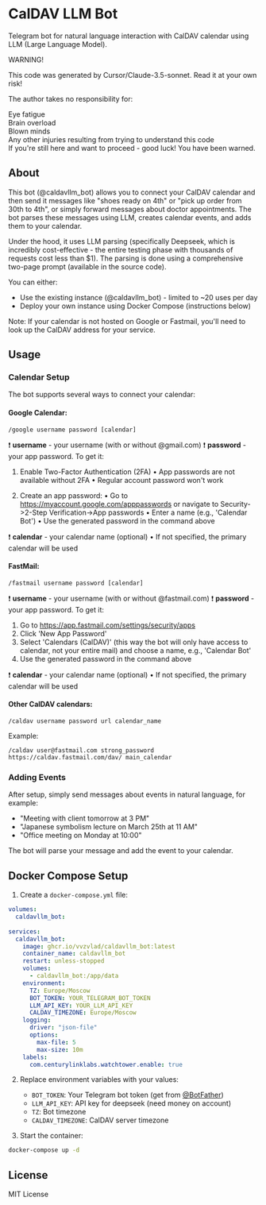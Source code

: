 # CalDAV LLM Bot

Telegram bot for natural language interaction with CalDAV calendar using LLM (Large Language Model).

WARNING!

This code was generated by Cursor/Claude-3.5-sonnet. Read it at your own risk!

The author takes no responsibility for:

Eye fatigue  
Brain overload  
Blown minds  
Any other injuries resulting from trying to understand this code  
If you're still here and want to proceed - good luck! You have been warned.

## About

This bot (@caldavllm_bot) allows you to connect your CalDAV calendar and then send it messages like "shoes ready on 4th" or "pick up order from 30th to 4th", or simply forward messages about doctor appointments. The bot parses these messages using LLM, creates calendar events, and adds them to your calendar.

Under the hood, it uses LLM parsing (specifically Deepseek, which is incredibly cost-effective - the entire testing phase with thousands of requests cost less than $1). The parsing is done using a comprehensive two-page prompt (available in the source code).

You can either:
- Use the existing instance (@caldavllm_bot) - limited to ~20 uses per day
- Deploy your own instance using Docker Compose (instructions below)

Note: If your calendar is not hosted on Google or Fastmail, you'll need to look up the CalDAV address for your service.

## Usage

### Calendar Setup

The bot supports several ways to connect your calendar:

#### Google Calendar:
```
/google username password [calendar]
```

❗️ **username** - your username (with or without @gmail.com)
❗️ **password** - your app password. To get it:
1. Enable Two-Factor Authentication (2FA)
   • App passwords are not available without 2FA
   • Regular account password won't work

2. Create an app password:
   • Go to https://myaccount.google.com/apppasswords or navigate to Security->2-Step Verification->App passwords
   • Enter a name (e.g., 'Calendar Bot')
   • Use the generated password in the command above

❗️ **calendar** - your calendar name (optional)
   • If not specified, the primary calendar will be used

#### FastMail:
```
/fastmail username password [calendar]
```

❗️ **username** - your username (with or without @fastmail.com)
❗️ **password** - your app password. To get it:
1. Go to https://app.fastmail.com/settings/security/apps
2. Click 'New App Password'
3. Select 'Calendars (CalDAV)' (this way the bot will only have access to calendar, not your entire mail) and choose a name, e.g., 'Calendar Bot'
4. Use the generated password in the command above

❗️ **calendar** - your calendar name (optional)
   • If not specified, the primary calendar will be used

#### Other CalDAV calendars:
```
/caldav username password url calendar_name
```

Example:
```
/caldav user@fastmail.com strong_password https://caldav.fastmail.com/dav/ main_calendar
```

### Adding Events

After setup, simply send messages about events in natural language, for example:
- "Meeting with client tomorrow at 3 PM"
- "Japanese symbolism lecture on March 25th at 11 AM"
- "Office meeting on Monday at 10:00"

The bot will parse your message and add the event to your calendar.

## Docker Compose Setup

1. Create a `docker-compose.yml` file:

```yaml
volumes:
  caldavllm_bot:
  
services:
  caldavllm_bot:
    image: ghcr.io/vvzvlad/caldavllm_bot:latest
    container_name: caldavllm_bot
    restart: unless-stopped
    volumes:
      - caldavllm_bot:/app/data
    environment:
      TZ: Europe/Moscow
      BOT_TOKEN: YOUR_TELEGRAM_BOT_TOKEN
      LLM_API_KEY: YOUR_LLM_API_KEY
      CALDAV_TIMEZONE: Europe/Moscow 
    logging:
      driver: "json-file"
      options:
        max-file: 5
        max-size: 10m
    labels:
      com.centurylinklabs.watchtower.enable: true
```

2. Replace environment variables with your values:
   - `BOT_TOKEN`: Your Telegram bot token (get from [@BotFather](https://t.me/BotFather))
   - `LLM_API_KEY`: API key for deepseek (need money on account)
   - `TZ`: Bot timezone
   - `CALDAV_TIMEZONE`: CalDAV server timezone

3. Start the container:
```bash
docker-compose up -d
```


## License

MIT License


